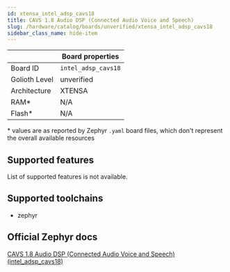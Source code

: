 ```yaml
---
id: xtensa_intel_adsp_cavs18
title: CAVS 1.8 Audio DSP (Connected Audio Voice and Speech)
slug: /hardware/catalog/boards/unverified/xtensa_intel_adsp_cavs18
sidebar_class_name: hide-item
---
```


[//]: # (This is an auto-generated file, do not edit! Changes to it will be lost upon re-generation)



|                | Board properties     |
| -------------  | -------------------- |
| Board ID       | `intel_adsp_cavs18` |
| Golioth Level  | unverified       |
| Architecture   | XTENSA |
| RAM*           | N/A |
| Flash*         | N/A |

\* values are as reported by Zephyr `.yaml` board files, which don't represent the overall available resources



## Supported features

List of supported features is not available.

## Supported toolchains

* zephyr

## Official Zephyr docs

[CAVS 1.8 Audio DSP (Connected Audio Voice and Speech) (intel_adsp_cavs18)](https://docs.zephyrproject.org/latest/boards/xtensa/intel_adsp_cavs18/doc/index.html)
